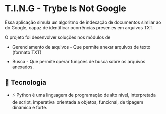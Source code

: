 # T.I.N.G - Trybe Is Not Google

Essa aplicação simula um algoritmo de indexação de documentos similar ao do Google, capaz de identificar ocorrências presentes em arquivos TXT.

O projeto foi desenvolver soluções nos módulos de:

- Gerenciamento de arquivos - Que permite anexar arquivos de texto (formato TXT)

- Busca - Que permite operar funções de busca sobre os arquivos anexados.

## 🚀 Tecnologia

- ⚡ Python é uma linguagem de programação de alto nível, interpretada de script, imperativa, orientada a objetos, funcional, de tipagem dinâmica e forte.

